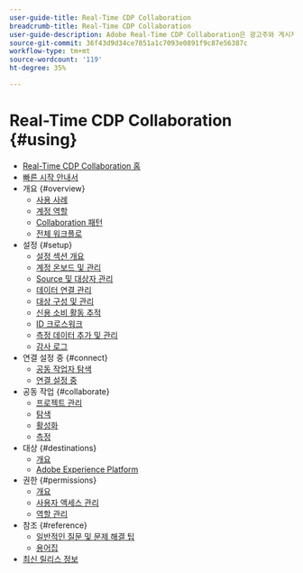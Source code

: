 ```yaml
---
user-guide-title: Real-Time CDP Collaboration
breadcrumb-title: Real-Time CDP Collaboration
user-guide-description: Adobe Real-Time CDP Collaboration은 광고주와 게시자 간의 원활하고 안전한 데이터 공유 및 공동 작업을 지원하여 실시간 대상 통찰력과 개인화된 마케팅 전략을 촉진합니다.
source-git-commit: 36f43d9d34ce7851a1c7093e0891f9c87e56387c
workflow-type: tm+mt
source-wordcount: '119'
ht-degree: 35%

---
```



# Real-Time CDP Collaboration {#using}

* [Real-Time CDP Collaboration 홈](./home.md)
* [빠른 시작 안내서](./quick-start-guide.md)
* 개요 {#overview}
   * [사용 사례](./overview/use-cases.md)
   * [계정 역할](./overview/roles.md)
   * [Collaboration 패턴](./overview/collaboration-patterns.md)
   * [전체 워크플로](./overview/end-to-end-workflow.md)
* 설정 {#setup}
   * [설정 섹션 개요](./setup/setup-overview.md)
   * [계정 온보드 및 관리](./setup/onboard-account.md)
   * [Source 및 대상자 관리](./setup/onboard-audiences.md)
   * [데이터 연결 관리](./setup/manage-data-connection.md)
   * [대상 구성 및 관리](./setup/manage-destinations.md)
   * [신용 소비 활동 추적](/help/guide/setup/my-activity.md)
   * [ID 크로스워크](./setup/identity-crosswalk.md)
   * [측정 데이터 추가 및 관리](./setup/onboard-measurement-data.md)
   * [감사 로그](./setup/audit-logs.md)
* 연결 설정 중 {#connect}
   * [공동 작업자 탐색](./connect/discover-collaborators.md)
   * [연결 설정 중](./connect/establishing-connections.md)
* 공동 작업 {#collaborate}
   * [프로젝트 관리](./collaborate/manage-projects.md)
   * [탐색](./collaborate/discover.md)
   * [활성화](./collaborate/activate.md)
   * [측정](./collaborate/measure.md)
* 대상 {#destinations}
   * [개요](./destinations/overview.md)
   * [Adobe Experience Platform](./destinations/experience-platform.md)
* 권한 {#permissions}
   * [개요](./permissions/overview.md)
   * [사용자 액세스 관리](./permissions/manage-user-access.md)
   * [역할 관리](./permissions/manage-roles.md)
* 참조 {#reference}
   * [일반적인 질문 및 문제 해결 팁](./faqs/common-questions.md)
   * [용어집](./glossary.md)
* [최신 릴리스 정보](./release-notes/latest.md)
